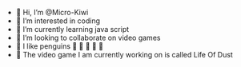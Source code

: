 - 👋 Hi, I’m @Micro-Kiwi
- 👀 I’m interested in coding
- 🌱 I’m currently learning java script
- 💞️ I’m looking to collaborate on video games
- 🐧 I like penguins 🐧 🐧 🐧 🐧 🐧 
- 🐇 The video game I am currently working on is called Life Of Dust


<!---
Micro-Kiwi/Micro-Kiwi is a ✨ special ✨ repository because its `README.md` (this file) appears on your GitHub profile.
You can click the Preview link to take a look at your changes.
--->
